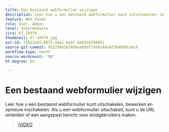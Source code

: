 ```yaml
---
title: Een bestaand webformulier wijzigen
description: Leer hoe u een bestaand webformulier kunt uitschakelen, bewerken en opnieuw inschakelen
feature: Web Forms
role: User, Admin
level: Intermediate
jira: KT-10979
thumbnail: KT-10979.jpg
exl-id: 25b23ab5-b075-4ae1-8a4f-6b82b9294051
source-git-commit: 452299b2b786beab9df7a5019da4f3840d9cdec9
workflow-type: tm+mt
source-wordcount: '50'
ht-degree: 0%

---
```


# Een bestaand webformulier wijzigen

Leer hoe u een bestaand webformulier kunt uitschakelen, bewerken en opnieuw inschakelen. Als u een webformulier uitschakelt, kunt u de URL omleiden of een aangepast bericht voor eindgebruikers maken.

>[!VIDEO](https://video.tv.adobe.com/v/346677?quality=12&learn=on&hidetitle=true)
